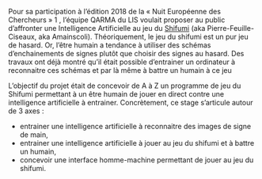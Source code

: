 Pour sa participation à l’édition 2018 de la « Nuit Européenne des Chercheurs » 1 , l’équipe QARMA du LIS voulait proposer au public d’affronter une Intelligence Artificielle au jeu du [Shifumi](https://fr.wikipedia.org/wiki/Pierre-papier-ciseaux) (aka Pierre-Feuille-Ciseaux, aka Amainscoli).
Théoriquement, le jeu du shifumi est un pur jeu de hasard. Or, l’être humain a tendance à utiliser des schémas d’enchainements de signes plutôt que choisir des signes au hasard. Des travaux ont déjà montré qu’il était possible d’entrainer un ordinateur à reconnaitre ces schémas et par là même à battre un humain à ce jeu 

L’objectif du projet était de concevoir de A à Z un programme de jeu du Shifumi permettant à un être humain de jouer en direct contre une intelligence artificielle à entrainer. Concrètement, ce stage s’articule autour de 3 axes :
- entrainer une intelligence artificielle à reconnaitre des images de signe de main,
- entrainer une intelligence artificielle à jouer au jeu du shifumi et à battre un humain,
- concevoir une interface homme-machine permettant de jouer au jeu du shifumi.